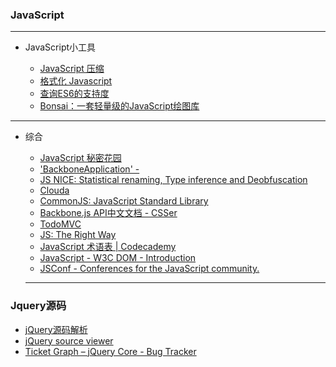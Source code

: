 ### JavaScript

---

- JavaScript小工具
    
  - [JavaScript 压缩](http://www.css88.com/tool/ysjs/)
  - [格式化 Javascript](http://www.css88.com/tool/js_beautify/)
  - [查询ES6的支持度](https://kangax.github.io/compat-table/es6/)
  - [Bonsai：一套轻量级的JavaScript绘图库](http://orbit.bonsaijs.org/)

---

- 综合
    
  * [JavaScript 秘密花园](http://bonsaiden.github.com/JavaScript-Garden/zh/#function.closures)
  * [&#39;BackboneApplication&#39; -](http://feliving.github.io/developing-backbone-applications/backup/#%E5%BA%8F)
  * [JS NICE: Statistical renaming, Type inference and Deobfuscation](http://www.jsnice.org/)
  * [Clouda](http://clouda.com/)
  * [CommonJS: JavaScript Standard Library](http://www.commonjs.org/)
  * [Backbone.js API中文文档 - CSSer](http://www.csser.com/tools/backbone/backbone.js.html)
  * [TodoMVC](http://todomvc.com/)
  * [JS: The Right Way](http://jstherightway.org/)
  * [JavaScript 术语表 | Codecademy](http://www.codecademy.com/zh/glossary/javascript)
  * [JavaScript - W3C DOM - Introduction](http://quirksmode.org/dom/intro.html)
  * [JSConf - Conferences for the JavaScript community.](http://jsconf.com/)
      
  ---
  
### Jquery源码


  * [jQuery源码解析](http://www.keyframesandcode.com/resources/javascript/deconstructed/jquery/)
  * [jQuery source viewer](http://james.padolsey.com/jquery/#v=1.9.1&fn=)
  * [Ticket Graph – jQuery Core - Bug Tracker](http://bugs.jquery.com/ticketgraph)
